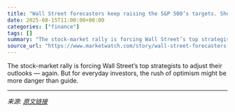 ```yaml
---
title: "Wall Street forecasters keep raising the S&P 500’s targets. Should investors buy the hype?"
date: 2025-08-15T11:00:00+08:00
categories: ["finance"]
tags: []
summary: "The stock-market rally is forcing Wall Street’s top strategists to adjust their outlooks — again. But for everyday investors, the rush of optimism might be more danger than guide."
source_url: "https://www.marketwatch.com/story/wall-street-forecasters-keep-raising-the-s-p-500s-targets-should-investors-buy-the-hype-0c423158?mod=mw_rss_topstories"
---
```


The stock-market rally is forcing Wall Street’s top strategists to adjust their outlooks — again. But for everyday investors, the rush of optimism might be more danger than guide.

---

*来源: [原文链接](https://www.marketwatch.com/story/wall-street-forecasters-keep-raising-the-s-p-500s-targets-should-investors-buy-the-hype-0c423158?mod=mw_rss_topstories)*
